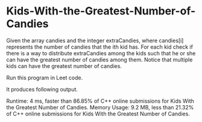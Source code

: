 # Kids-With-the-Greatest-Number-of-Candies
Given the array candies and the integer extraCandies, where candies[i] represents the number of candies that the ith kid has.  For each kid check if there is a way to distribute extraCandies among the kids such that he or she can have the greatest number of candies among them. Notice that multiple kids can have the greatest number of candies.

Run this program in Leet code.

It produces following output.

Runtime: 4 ms, faster than 86.85% of C++ online submissions for Kids With the Greatest Number of Candies.
Memory Usage: 9.2 MB, less than 21.32% of C++ online submissions for Kids With the Greatest Number of Candies.

